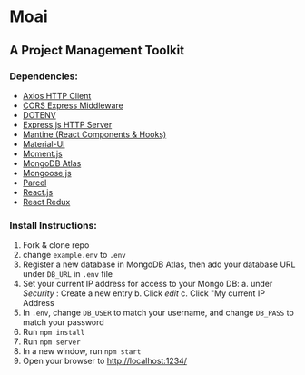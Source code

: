 # Moai

## A Project Management Toolkit

### Dependencies:
* [Axios HTTP Client](https://github.com/axios/axios)
* [CORS Express Middleware](https://www.npmjs.com/package/cors)
* [DOTENV](https://www.npmjs.com/package/dotenv)
* [Express.js HTTP Server](https://expressjs.com/)
* [Mantine (React Components & Hooks)](https://github.com/mantinedev/mantine)
* [Material-UI](https://material-ui.com/)
* [Moment.js](https://momentjs.com/)
* [MongoDB Atlas](https://www.mongodb.com/cloud/atlas)
* [Mongoose.js](https://mongoosejs.com/docs/2.7.x/index.html)
* [Parcel](https://parceljs.org/)
* [React.js](https://reactjs.org/)
* [React Redux](https://react-redux.js.org/)

### Install Instructions:
1. Fork & clone repo
1. change `example.env` to `.env`
1. Register a new database in MongoDB Atlas, then add your database URL under `DB_URL` in `.env` file 
1. Set your current IP address for access to your Mongo DB:
 a. under *Security* : Create a new entry
 b. Click *edit* 
 c. Click "My current IP Address
1. In `.env`, change `DB_USER` to match your username, and change `DB_PASS` to match your password
1. Run `npm install`
1. Run `npm server`
1. In a new window, run `npm start`
1. Open your browser to [http://localhost:1234/](http://localhost:1234/)
